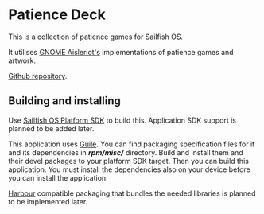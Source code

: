 Patience Deck
=============
This is a collection of patience games for Sailfish OS.

It utilises [GNOME Aisleriot's](https://wiki.gnome.org/Apps/Aisleriot)
implementations of patience games and artwork.

[Github repository](https://github.com/Tomin1/patience-deck/).

Building and installing
-----------------------
Use [Sailfish OS Platform SDK](https://sailfishos.org/wiki/Platform_SDK)
to build this. Application SDK support is planned to be added later.

This application uses [Guile](https://www.gnu.org/software/guile/). You
can find packaging specification files for it and its dependencies in
***rpm/misc/*** directory. Build and install them and their devel
packages to your platform SDK target. Then you can build this
application. You must install the dependencies also on your device
before you can install the application.

[Harbour](https://harbour.jolla.com/) compatible packaging that bundles
the needed libraries is planned to be implemented later.
